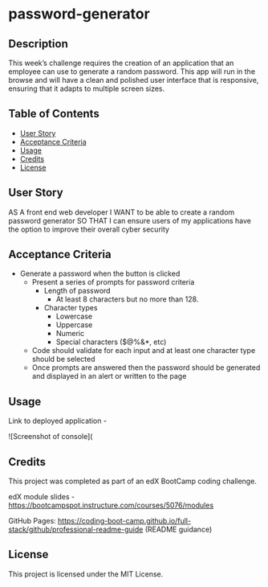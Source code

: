# password-generator

## Description

This week’s challenge requires the creation of an application that an employee can use to generate a random password. This app will run in the browse and will have a clean and polished user interface that is responsive, ensuring that it adapts to multiple screen sizes.

## Table of Contents

- [User Story](#user-story)
- [Acceptance Criteria](#acceptance-criteria)
- [Usage](#usage)
- [Credits](#credits)
- [License](#license)

## User Story

AS A front end web developer
I WANT to be able to create a random password generator
SO THAT I can ensure users of my applications have the option to improve their overall cyber security

## Acceptance Criteria

* Generate a password when the button is clicked
  * Present a series of prompts for password criteria
    * Length of password
      * At least 8 characters but no more than 128.
    * Character types
      * Lowercase
      * Uppercase
      * Numeric
      * Special characters ($@%&*, etc)
  * Code should validate for each input and at least one character type should be selected
  * Once prompts are answered then the password should be generated and displayed in an alert or written to the page

## Usage

Link to deployed application - 

 ![Screenshot of console](

## Credits

This project was completed as part of an edX BootCamp coding challenge.

edX module slides - https://bootcampspot.instructure.com/courses/5076/modules

GitHub Pages: https://coding-boot-camp.github.io/full-stack/github/professional-readme-guide (README guidance)

## License

This project is licensed under the MIT License.